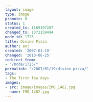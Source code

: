 ```yaml
---
layout: image
type: image
promote: 0
status: 1
created_ts: 1169197287
changed_ts: 1372159494
node_id: 1723
title: Divine Pizza
author: anj
created: '2007-01-19'
changed: '2013-06-25'
redirect_from:
- "/node/1723/"
permalink: "/2007/01/19/divine_pizza/"
tags:
- The first few days
images:
- src: image/images/IMG_1482.jpg
  name: IMG_1482.jpg
---
```


